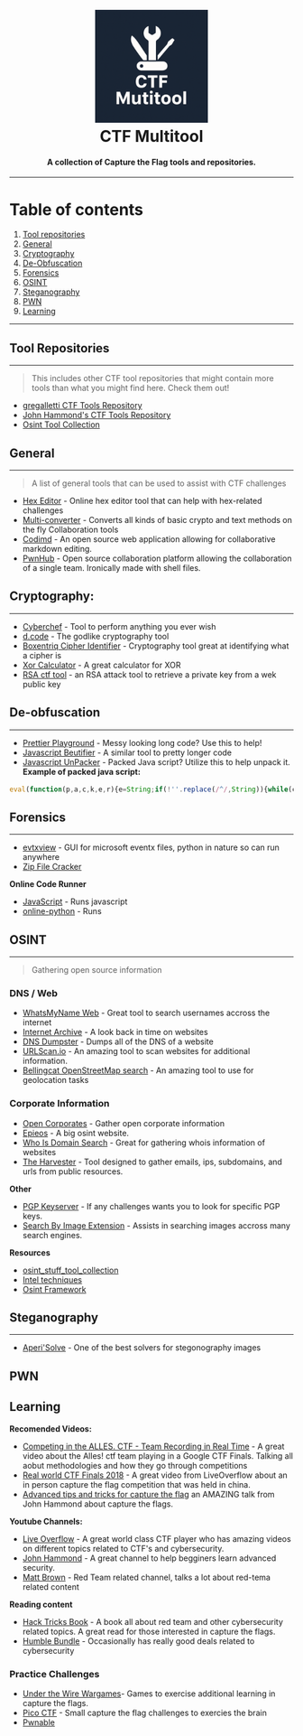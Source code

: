 <h1 align="center">
  <br>
  <a href="https://github.com/OlsonTyler0/ctf-multitool"><img src="images/logo.png" alt="CTF Multitool" width="200"></a>
  <br>
  CTF Multitool
  <br>
</h1>

<h4 align="center">A collection of Capture the Flag tools and repositories.</h4>

-------------------

# Table of contents
1. [Tool repositories](#tool-repositories)
2. [General](#general)
3. [Cryptography](#cryptography)
4. [De-Obfuscation](#de-obfuscation)
5. [Forensics](#forensics)
6. [OSINT](#OSINT)
7. [Steganography](#steganography)
8. [PWN](#pwn)
9. [Learning](#learning)

--------------------

## Tool Repositories
--------------------
> This includes other CTF tool repositories that might contain more tools than what you might find here. Check them out!
- [gregalletti CTF Tools Repository](https://github.com/gregalletti/CTF_tools)
- [John Hammond's CTF Tools Repository](https://github.com/JohnHammond/ctf-katana)
- [Osint Tool Collection](https://cipher387.github.io/osint_stuff_tool_collection/)

## General
----------
> A list of general tools that can be used to assist with CTF challenges
- [Hex Editor](https://hexed.it/) - Online hex editor tool that can help with hex-related challenges
- [Multi-converter](https://www.rapidtables.com/convert/number/ascii-hex-bin-dec-converter.html) - Converts all kinds of basic crypto and text methods on the fly 
Collaboration tools
- [Codimd](https://github.com/hackmdio/codimd) - An open source web application allowing for collaborative markdown editing.
- [PwnHub](https://github.com/Maybe4a6f7365/PwnHub) - Open source collaboration platform allowing the collaboration of a single team. Ironically made with shell files.

## Cryptography:
----------------
- [Cyberchef](https://gchq.github.io/CyberChef/) - Tool to perform anything you ever wish
- [d.code](https://www.dcode.fr/en) - The godlike cryptography tool
- [Boxentriq Cipher Identifier](https://www.boxentriq.com/code-breaking/cipher-identifier) - Cryptography tool great at identifying what a cipher is
- [Xor Calculator](https://xor.pw/) - A great calculator for XOR 
- [RSA ctf tool](https://github.com/RsaCtfTool/RsaCtfTool) - an RSA attack tool to retrieve a private key from a wek public key


## De-obfuscation
-----------------
- [Prettier Playground](https://prettier.io/playground/) - Messy looking long code? Use this to help!
- [Javascript Beutifier](https://beautifier.io/) - A similar tool to pretty longer code
- [Javascript UnPacker](https://matthewfl.com/unPacker.html) - Packed Java script? Utilize this to help unpack it.
**Example of packed java script:** 
```js
eval(function(p,a,c,k,e,r){e=String;if(!''.replace(/^/,String)){while(c--)r[c]=k[c]||c;k=[function(e){return r[e]}];e=function(){return'\\w+'};c=1};while(c--)if(k[c])p=p.replace(new RegExp('\\b'+e(c)+'\\b','g'),k[c]);return p}('(0(){4 1="5 6 7 8";0 2(3){9(3)}2(1)})();',10,10,'function|b|something|a|var|some|sample|packed|code|alert'.split('|'),0,{}))
```

## Forensics
------------
- [evtxview](github.com/janstarke/evtxview) - GUI for microsoft eventx files, python in nature so can run anywhere 
- [Zip File Cracker](https://passwordrecovery.io/zip-file-password-removal/)

**Online Code Runner**
- [JavaScript](https://jsconsole.com/) - Runs javascript
- [online-python](https://www.online-python.com/) - Runs 


## OSINT
--------
> Gathering open source information 
### DNS / Web
- [WhatsMyName Web](https://whatsmyname.app/) - Great tool to search usernames accross the internet
- [Internet Archive](https://archive.org/) - A look back in time on websites
- [DNS Dumpster](https://dnsdumpster.com/) - Dumps all of the DNS of a website
- [URLScan.io](https://urlscan.io/) - An amazing tool to scan websites for additional information.
- [Bellingcat OpenStreetMap search](https://osm-search.bellingcat.com/) - An amazing tool to use for geolocation tasks

### Corporate Information
- [Open Corporates](https://opencorporates.com/) - Gather open corporate information 
- [Epieos](https://epieos.com/) - A big osint website.
- [Who Is Domain Search](https://who.is/) - Great for gathering whois information of websites
- [The Harvester](https://github.com/laramies/theHarvester) - Tool designed to gather emails, ips, subdomains, and urls from public resources.

**Other**
- [PGP Keyserver](https://keyserver.ubuntu.com/) - If any challenges wants you to look for specific PGP keys.
- [Search By Image Extension](https://addons.mozilla.org/en-US/firefox/addon/search_by_image/) - Assists in searching images accross many search engines.

**Resources**
- [osint_stuff_tool_collection](https://cipher387.github.io/osint_stuff_tool_collection/)
- [Intel techniques](https://inteltechniques.com/tools/index.html)
- [Osint Framework](https://osintframework.com/)

## Steganography 
----------------
- [Aperi'Solve](https://aperisolve.fr/) - One of the best solvers for stegonography images


## PWN


## Learning
**Recomended Videos:**
- [Competing in the ALLES. CTF - Team Recording in Real Time](https://www.youtube.com/watch?v=DGuRI_SPZYg) - A great video about the Alles! ctf team playing in a Google CTF Finals. Talking all aobut methodologies and how they go through competitions
- [Real world CTF Finals 2018](https://www.youtube.com/watch?v=2S_TXaGYD8E) - A great video from LiveOverflow about an in person capture the flag competition that was held in china.
- [Advanced tips and tricks for capture the flag](https://www.youtube.com/watch?v=Vh3gN-Pog1k&t=934s) an AMAZING talk from John Hammond about capture the flags.

**Youtube Channels:**
- [Live Overflow](https://www.youtube.com/@LiveOverflow) - A great world class CTF player who has amazing videos on different topics related to CTF's and cybersecurity.
- [John Hammond](https://www.youtube.com/@_JohnHammond) - A great channel to help begginers learn advanced security. 
- [Matt Brown](https://www.youtube.com/@mattbrwn/videos) - Red Team related channel, talks a lot about red-tema related content

**Reading content**
- [Hack Tricks Book](https://book.hacktricks.wiki/en/index.html) - A book all about red team and other cybersecurity related topics. A great read for those interested in capture the flags.
- [Humble Bundle](https://www.humblebundle.com/) - Occasionally has really good deals related to cybersecurity

### Practice Challenges
- [Under the Wire Wargames](https://underthewire.tech/wargames)- Games to exercise additional learning in capture the flags.
- [Pico CTF](https://picoctf.org/) - Small capture the flag challenges to exercies the brain
- [Pwnable](http://pwnable.kr)
